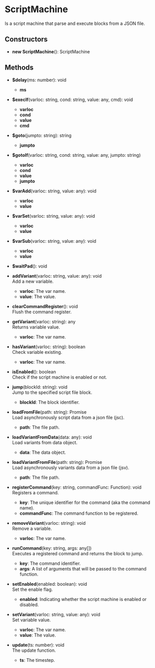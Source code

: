 # ScriptMachine

Is a script machine that parse and execute blocks from a JSON file.
## Constructors
- **new ScriptMachine**(): ScriptMachine   
## Methods
- **$delay**(ms: number): void   
   - **ms**

- **$execIf**(varloc: string, cond: string, value: any, cmd): void   
   - **varloc**
   - **cond**
   - **value**
   - **cmd**

- **$goto**(jumpto: string): string   
   - **jumpto**

- **$gotoIf**(varloc: string, cond: string, value: any, jumpto: string)   
   - **varloc**
   - **cond**
   - **value**
   - **jumpto**

- **$varAdd**(varloc: string, value: any): void   
   - **varloc**
   - **value**

- **$varSet**(varloc: string, value: any): void   
   - **varloc**
   - **value**

- **$varSub**(varloc: string, value: any): void   
   - **varloc**
   - **value**

- **$waitPad**(): void   

- **addVariant**(varloc: string, value: any): void   
Add a new variable.
   - **varloc**: The var name.
   - **value**: The value.

- **clearCommandRegister**(): void   
Flush the command register.

- **getVariant**(varloc: string): any   
Returns variable value.
   - **varloc**: The var name.

- **hasVariant**(varloc: string): boolean   
Check variable existing.
   - **varloc**: The var name.

- **isEnabled**(): boolean   
Check if the script machine is enabled or not.

- **jump**(blockId: string): void   
Jump to the specified script file block.
   - **blockId**: The block identifier.

- **loadFromFile**(path: string): Promise   
Load asynchronously script data from a json file (jsc).
   - **path**: The file path.

- **loadVariantFromData**(data: any): void   
Load variants from data object.
   - **data**: The data object.

- **loadVariantFromFile**(path: string): Promise   
Load asynchronously variants data from a json file (jsv).
   - **path**: The file path.

- **registerCommand**(key: string, commandFunc: Function): void   
Registers a command.
   - **key**: The unique identifier for the command (aka the command name).
   - **commandFunc**: The command function to be registered.

- **removeVariant**(varloc: string): void   
Remove a variable.
   - **varloc**: The var name.

- **runCommand**(key: string, args: any[])   
Executes a registered command and returns the block to jump.
   - **key**: The command identifier.
   - **args**: A list of arguments that will be passed to the command function.

- **setEnabled**(enabled: boolean): void   
Set the enable flag.
   - **enabled**: Indicating whether the script machine is enabled or disabled.

- **setVariant**(varloc: string, value: any): void   
Set variable value.
   - **varloc**: The var name.
   - **value**: The value.

- **update**(ts: number): void   
The update function.
   - **ts**: The timestep.
